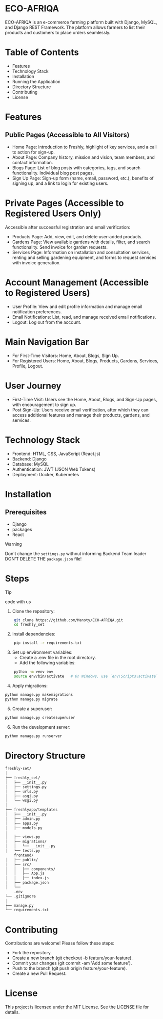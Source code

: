 # ECO-AFRIQA
ECO-AFRIQA is an e-commerce farming platform built with Django, MySQL, and Django REST Framework. The platform allows farmers to list their products and customers to place orders seamlessly.

# Table of Contents
- Features
- Technology Stack
- Installation
- Running the Application
- Directory Structure
- Contributing
- License

# Features
## Public Pages (Accessible to All Visitors)
- Home Page: Introduction to Freshly, highlight of key services, and a call to action for sign-up.
- About Page: Company history, mission and vision, team members, and contact information.
- Blogs Page: List of blog posts with categories, tags, and search functionality. Individual blog post pages.
- Sign Up Page: Sign-up form (name, email, password, etc.), benefits of signing up, and a link to login for existing users.

# Private Pages (Accessible to Registered Users Only)
Accessible after successful registration and email verification:
- Products Page: Add, view, edit, and delete user-added products.
- Gardens Page: View available gardens with details, filter, and search functionality. Send invoice for garden requests.
- Services Page: Information on installation and consultation services, renting and selling gardening equipment, and forms to request services with invoice generation.

# Account Management (Accessible to Registered Users)
- User Profile: View and edit profile information and manage email notification preferences.
- Email Notifications: List, read, and manage received email notifications.
- Logout: Log out from the account.

# Main Navigation Bar
- For First-Time Visitors: Home, About, Blogs, Sign Up.
- For Registered Users: Home, About, Blogs, Products, Gardens, Services, Profile, Logout.

# User Journey
- First-Time Visit: Users see the Home, About, Blogs, and Sign-Up pages, with encouragement to sign up.
- Post Sign-Up: Users receive email verification, after which they can access additional features and manage their products, gardens, and services.

# Technology Stack
- Frontend: HTML, CSS, JavaScript (React.js)
- Backend: Django
- Database: MySQL
- Authentication: JWT (JSON Web Tokens)
- Deployment: Docker, Kubernetes

# Installation
## Prerequisites
- Django
- packages
- React 

> [!WARNING]
> Don't change the `settings.py` without informing Backend Team leader 
> DON'T DELETE THE `package.json` file!
# Steps
> [!TIP]
> code with us
1. Clone the repository:
```bash
    git clone https://github.com/Manoty/ECO-AFRIQA.git
    cd freshly_set
```

2. Install dependencies:
```bash
    pip install -r requirements.txt
```

3. Set up environment variables:
   - Create a .env file in the root directory.
   - Add the following variables:
```bash
    python -m venv env
    source env/bin/activate   # On Windows, use `env\Scripts\activate`
```


4. Apply migrations:
```bash
python manage.py makemigrations
python manage.py migrate
```

5. Create a superuser:
```bash
python manage.py createsuperuser
```

6. Run the development server:
```bash
python manage.py runserver
```

# Directory Structure

```bash
freshly-set/
│
├── freshly_set/
│   ├── __init__.py
│   ├── settings.py
│   ├── urls.py
│   ├── asgi.py
│   └── wsgi.py
│
├── freshlyapp/templates
│   ├── __init__.py
│   ├── admin.py
│   ├── apps.py
│   ├── models.py
│  
│   ├── views.py
│   ├── migrations/
│   │   └── __init__.py
│   └── tests.py
    frontend/
│   ├── public/
│   ├── src/
│   │   ├── components/
│   │   ├── App.js
│   │   ├── index.js
│   ├── package.json
│   └── 
    .env
└── .gitignore
│
├── manage.py
└── requirements.txt
```


# Contributing
Contributions are welcome! Please follow these steps:

- Fork the repository.
- Create a new branch (git checkout -b feature/your-feature).
- Commit your changes (git commit -am 'Add some feature').
- Push to the branch (git push origin feature/your-feature).
- Create a new Pull Request.

# License
This project is licensed under the MIT License. See the LICENSE file for details.

